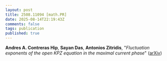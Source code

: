 ```yaml
---
layout: post
title: 2508.11094 [math.PR]
date: 2025-08-14T22:19:43Z
comments: false
tags: publication
published: true
---
```


<b>Andres A. Contreras Hip</b>, <b>Sayan Das</b>, <b>Antonios Zitridis</b>, "<i>Fluctuation exponents of the open KPZ equation in the maximal current  phase</i>" ([arXiv](http://arxiv.org/abs/2508.11094v1))
